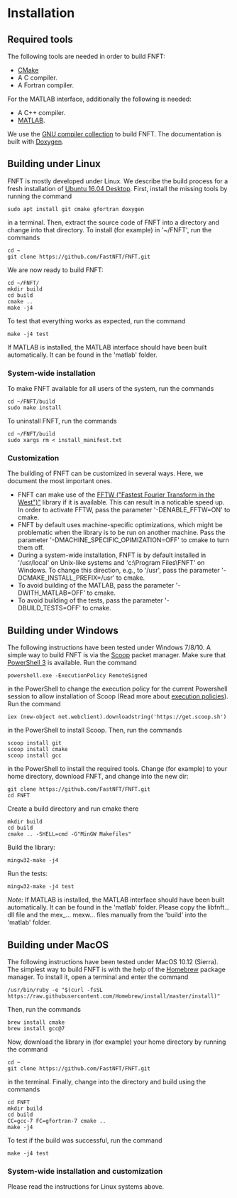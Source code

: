 # Installation

## Required tools

The following tools are needed in order to build FNFT:

* [CMake](https://cmake.org/)
* A C compiler.
* A Fortran compiler.

For the MATLAB interface, additionally the following is needed:

* A C++ compiler.
* [MATLAB](https://www.mathworks.com/products/matlab.html).

We use the [GNU compiler collection](https://gcc.gnu.org/) to build FNFT. The documentation is built with [Doxygen](www.doxygen.org).

## Building under Linux

FNFT is mostly developed under Linux. We describe the build process for
a fresh installation of [Ubuntu 16.04 Desktop](https://www.ubuntu.com/download/desktop).
First, install the missing tools by running the command

    sudo apt install git cmake gfortran doxygen

in a terminal. Then, extract the source code of FNFT into a directory and change into that directory. To install (for example) in '~/FNFT', run the commands

    cd ~
    git clone https://github.com/FastNFT/FNFT.git

We are now ready to build FNFT:

    cd ~/FNFT/
    mkdir build
    cd build
    cmake ..
    make -j4

To test that everything works as expected, run the command

    make -j4 test

If MATLAB is installed, the MATLAB interface should have been built
automatically. It can be found in the 'matlab' folder.

### System-wide installation

To make FNFT available for all users of the system, run the commands

    cd ~/FNFT/build
    sudo make install

To uninstall FNFT, run the commands

    cd ~/FNFT/build
    sudo xargs rm < install_manifest.txt

### Customization

The building of FNFT can be customized in several ways. Here, we document the
most important ones.

* FNFT can make use of the [FFTW ("Fastest Fourier Transform in the West")"](http://www.fftw.org) library if it is available. This can result in a noticable speed up. In order to activate FFTW, pass the parameter '-DENABLE_FFTW=ON' to cmake.
* FNFT by default uses machine-specific optimizations, which might be problematic when the library is to be run on another machine. Pass the parameter '-DMACHINE_SPECIFIC_OPIMIZATION=OFF' to cmake to turn them off.
* During a system-wide installation, FNFT is by default installed in '/usr/local' on Unix-like systems and 'c:\Program Files\FNFT' on Windows. To change this direction, e.g., to '/usr', pass the parameter '-DCMAKE_INSTALL_PREFIX=/usr' to cmake.
* To avoid building of the MATLAB, pass the parameter '-DWITH_MATLAB=OFF' to cmake.
* To avoid building of the tests, pass the parameter '-DBUILD_TESTS=OFF' to cmake.

## Building under Windows

The following instructions have been tested under Windows 7/8/10. A simple way to build FNFT is via the [Scoop](http://scoop.sh/) packet manager. Make sure that [PowerShell 3](https://docs.microsoft.com/en-us/powershell/scripting/setup/installing-windows-powershell?view=powershell-6) is available. Run the command

    powershell.exe -ExecutionPolicy RemoteSigned

in the PowerShell to change the execution policy for the current Powershell session to allow installation of Scoop (Read more about [execution policies](https://docs.microsoft.com/en-us/powershell/module/microsoft.powershell.core/about/about_execution_policies?view=powershell-6)). Run the command

    iex (new-object net.webclient).downloadstring('https://get.scoop.sh')

in the PowerShell to install Scoop. Then, run the commands

    scoop install git
    scoop install cmake
    scoop install gcc

in the PowerShell to install the required tools. Change (for example) to your home directory,
download FNFT, and change into the new dir:

    git clone https://github.com/FastNFT/FNFT.git
    cd FNFT

Create a build directory and run cmake there

    mkdir build
    cd build
    cmake .. -SHELL=cmd -G"MinGW Makefiles"

Build the library:

    mingw32-make -j4

Run the tests:

    mingw32-make -j4 test

_Note:_ If MATLAB is installed, the MATLAB interface should have been built
automatically. It can be found in the 'matlab' folder. Please copy the libfnft... dll file and the mex_... mexw... files manually from the 'build' into the 'matlab' folder.

## Building under MacOS

The following instructions have been tested under MacOS 10.12 (Sierra). The
simplest way to build FNFT is with the help of the [Homebrew](https://brew.sh) package manager. To install it, open a terminal and enter the command

    /usr/bin/ruby -e "$(curl -fsSL https://raw.githubusercontent.com/Homebrew/install/master/install)"

Then, run the commands

    brew install cmake
    brew install gcc@7

Now, download the library in (for example) your home directory by running the command

    cd ~
    git clone https://github.com/FastNFT/FNFT.git

in the terminal. Finally, change into the directory and build using the commands

    cd FNFT
    mkdir build
    cd build
    CC=gcc-7 FC=gfortran-7 cmake ..
    make -j4

To test if the build was successful, run the command

    make -j4 test

### System-wide installation and customization

Please read the instructions for Linux systems above.
